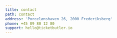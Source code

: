 ```yaml
---
title: contact
path: contact
address: 'Porcelænshaven 26, 2000 Frederiksberg'
phone: +45 89 80 12 80
support: hello@ticketbutler.io
---
```


